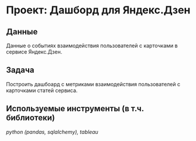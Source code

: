 # Проект: Дашборд для Яндекс.Дзен


## Данные

Данные о событиях взаимодействия пользователей с карточками в сервисе Яндекс.Дзен.

## Задача

Построить дашбоард с метриками взаимодействия пользователей с карточками статей сервиса.

## Используемые инструменты (в т.ч. библиотеки)
*python (pandas, sqlalchemy), tableau*
